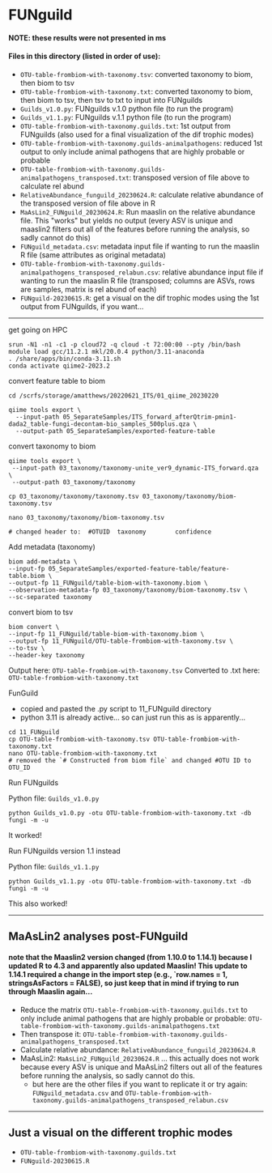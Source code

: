 # FUNguild

#### NOTE: these results were not presented in ms

#### Files in this directory (listed in order of use):
- `OTU-table-frombiom-with-taxonomy.tsv`: converted taxonomy to biom, then biom to tsv 
- `OTU-table-frombiom-with-taxonomy.txt`: converted taxonomy to biom, then biom to tsv, then tsv to txt to input into FUNguilds
- `Guilds_v1.0.py`: FUNguilds v.1.0 python file (to run the program)
- `Guilds_v1.1.py`: FUNguilds v.1.1 python file (to run the program)
- `OTU-table-frombiom-with-taxonomy.guilds.txt`: 1st output from FUNguilds (also used for a final visualization of the dif trophic modes)
- `OTU-table-frombiom-with-taxonomy.guilds-animalpathogens`: reduced 1st output to only include animal pathogens that are highly probable or probable
- `OTU-table-frombiom-with-taxonomy.guilds-animalpathogens_transposed.txt`: transposed version of file above to calculate rel abund
- `RelativeAbundance_funguild_20230624.R`: calculate relative abundance of the transposed version of file above in R
- `MaAsLin2_FUNguild_20230624.R`: Run maaslin on the relative abundance file.  This "works" but yields no output (every ASV is unique and maaslin2 filters out all of the features before running the analysis, so sadly cannot do this)
- `FUNguild_metadata.csv`: metadata input file if wanting to run the maaslin R file (same attributes as original metadata)
- `OTU-table-frombiom-with-taxonomy.guilds-animalpathogens_transposed_relabun.csv`: relative abundance input file if wanting to run the maaslin R file (transposed; columns are ASVs, rows are samples, matrix is rel abund of each)
- `FUNguild-20230615.R`: get a visual on the dif trophic modes using the 1st output from FUNguilds, if you want...


---



get going on HPC

```
srun -N1 -n1 -c1 -p cloud72 -q cloud -t 72:00:00 --pty /bin/bash 
module load gcc/11.2.1 mkl/20.0.4 python/3.11-anaconda
. /share/apps/bin/conda-3.11.sh
conda activate qiime2-2023.2
```

convert feature table to biom
```
cd /scrfs/storage/amatthews/20220621_ITS/01_qiime_20230220

qiime tools export \
  --input-path 05_SeparateSamples/ITS_forward_afterQtrim-pmin1-dada2_table-fungi-decontam-bio_samples_500plus.qza \
  --output-path 05_SeparateSamples/exported-feature-table
```

convert taxonomy to biom 
```
qiime tools export \
 --input-path 03_taxonomy/taxonomy-unite_ver9_dynamic-ITS_forward.qza \
 --output-path 03_taxonomy/taxonomy

cp 03_taxonomy/taxonomy/taxonomy.tsv 03_taxonomy/taxonomy/biom-taxonomy.tsv

nano 03_taxonomy/taxonomy/biom-taxonomy.tsv

# changed header to:  #OTUID  taxonomy        confidence
```

Add metadata (taxonomy)
```
biom add-metadata \
--input-fp 05_SeparateSamples/exported-feature-table/feature-table.biom \
--output-fp 11_FUNguild/table-biom-with-taxonomy.biom \
--observation-metadata-fp 03_taxonomy/taxonomy/biom-taxonomy.tsv \
--sc-separated taxonomy
```

convert biom to tsv
```
biom convert \
--input-fp 11_FUNguild/table-biom-with-taxonomy.biom \
--output-fp 11_FUNguild/OTU-table-frombiom-with-taxonomy.tsv \
--to-tsv \
--header-key taxonomy
```

Output here: `OTU-table-frombiom-with-taxonomy.tsv`
Converted to .txt here: `OTU-table-frombiom-with-taxonomy.txt`

FunGuild
- copied and pasted the .py script to 11_FUNguild directory
- python 3.11 is already active... so can just run this as is apparently...

```
cd 11_FUNguild
cp OTU-table-frombiom-with-taxonomy.tsv OTU-table-frombiom-with-taxonomy.txt
nano OTU-table-frombiom-with-taxonomy.txt
# removed the `# Constructed from biom file` and changed #OTU ID to OTU_ID
```

Run FUNguilds

Python file: `Guilds_v1.0.py`


```
python Guilds_v1.0.py -otu OTU-table-frombiom-with-taxonomy.txt -db fungi -m -u
```

It worked!



Run FUNguilds version 1.1 instead

Python file: `Guilds_v1.1.py`

```
python Guilds_v1.1.py -otu OTU-table-frombiom-with-taxonomy.txt -db fungi -m -u
```


This also worked!




---
## MaAsLin2 analyses post-FUNguild
#### note that the Maaslin2 version changed (from 1.10.0 to 1.14.1) because I updated R to 4.3 and apparently also updated Maaslin! This update to 1.14.1 required a change in the import step (e.g., `row.names = 1, stringsAsFactors = FALSE), so just keep that in mind if trying to run through Maaslin again...


- Reduce the matrix `OTU-table-frombiom-with-taxonomy.guilds.txt` to only include animal pathogens that are highly probable or probable: `OTU-table-frombiom-with-taxonomy.guilds-animalpathogens.txt` 
- Then transpose it: `OTU-table-frombiom-with-taxonomy.guilds-animalpathogens_transposed.txt` 
- Calculate relative abundance: `RelativeAbundance_funguild_20230624.R`
- MaAsLin2: `MaAsLin2_FUNguild_20230624.R` ... this actually does not work because every ASV is unique and MaAsLin2 filters out all of the features before running the analysis, so sadly cannot do this.
  - but here are the other files if you want to replicate it or try again: `FUNguild_metadata.csv` and `OTU-table-frombiom-with-taxonomy.guilds-animalpathogens_transposed_relabun.csv`
 
  
---

## Just a visual on the different trophic modes
- `OTU-table-frombiom-with-taxonomy.guilds.txt`
- `FUNguild-20230615.R`

